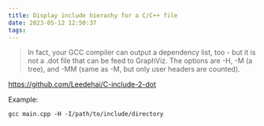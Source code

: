 ```yaml
---
title: Display include hierachy for a C/C++ file
date: 2023-05-12 12:50:37
tags:
---
```


>In fact, your GCC compiler can output a dependency list, too - but it is not a .dot file that can be feed to GraphViz. The options are -H, -M (a tree), and -MM (same as -M, but only user headers are counted).

<https://github.com/Leedehai/C-include-2-dot>

Example:

```shell
gcc main.cpp -H -I/path/to/include/directory
```
